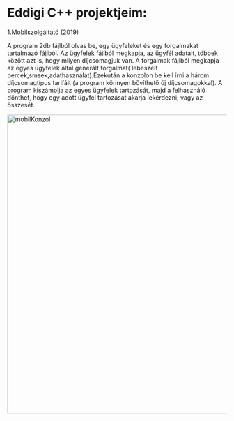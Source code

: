 # Eddigi C++ projektjeim:

1.Mobilszolgáltató (2019)

A program 2db fájlból olvas be, egy ügyfeleket és egy forgalmakat tartalmazó fájlból. Az ügyfelek fájlból megkapja, az ügyfél adatait, többek között azt is, hogy milyen díjcsomagjuk van. A forgalmak fájlból megkapja az egyes ügyfelek által generált forgalmat( lebeszélt percek,smsek,adathasználat).Ezekután a konzolon be kell írni a három díjcsomagtípus tarifáit (a program könnyen bővíthető új díjcsomagokkal). A program kiszámolja az egyes ügyfelek tartozását, majd a felhasználó dönthet, hogy egy adott ügyfél tartozását akarja lekérdezni, vagy az összesét.

<img width="686" alt="mobilKonzol" src="https://user-images.githubusercontent.com/61737188/122699664-19f79180-d24a-11eb-85a3-4ca76f146528.png">
